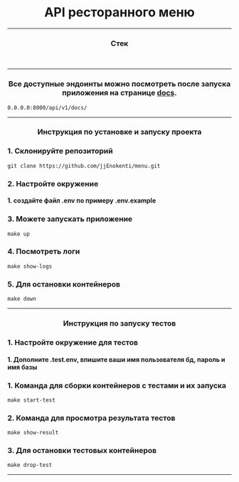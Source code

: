 

<h1 align="center">API ресторанного меню</h1>

---

<h3 align="center">Стек</h3>
<p align="center">
<img src="https://img.shields.io/badge/Python-3.10-yellow?&logo=appveyor" alt="">
<img src="https://img.shields.io/badge/PostgreSQL-15.1-orange?logo=appveyor" alt="">
<img src="https://img.shields.io/badge/FastAPI-0.100.0-green?logo=appveyor" alt="">
<img src="https://img.shields.io/badge/SQLAlchemy-2.0.19-green?logo=appveyor" alt="">
<img src="https://img.shields.io/badge/Docker-blue?logo=appveyor" alt="">
<img src="https://img.shields.io/badge/Docker-compose-blue?logo=appveyor" alt="">
<img src="https://img.shields.io/badge/Uvicorn-0.23.0-green?logo=appveyor" alt="">
<img src="https://img.shields.io/badge/alembic-1.11.1-green?logo=appveyor" alt="">
<img src="https://img.shields.io/badge/Aioredis-2.0.1-red?logo=appveyor" alt="">
</p>

---

<h3 align="center">Все доступные эндоинты можно посмотреть после запуска приложения
на странице <a href="http://0.0.0.0:8000/api/v1/docs/">docs</a>.</h3>

    0.0.0.0:8000/api/v1/docs/

---

<h3 align="center">Инструкция по установке и запуску проекта</h3>

### 1. Склонируйте репозиторий
    git clone https://github.com/jjEnokenti/menu.git

### 2. Настройте окружение
#### 1. создайте файл .env по примеру .env.example

### 3. Можете запускать приложение
    make up
### 4. Посмотреть логи
    make show-logs
### 5. Для остановки контейнеров
    make down

---

<h3 align="center">Инструкция по запуску тестов</h3>

### 1. Настройте окружение для тестов
#### 1. Дополните .test.env, впишите ваши имя пользователя бд, пароль и имя базы

### 1. Команда для сборки контейнеров с тестами и их запуска
    make start-test
### 2. Команда для просмотра результата тестов
    make show-result
### 3. Для остановки тестовых контейнеров
    make drop-test

---
